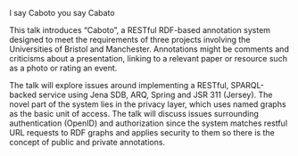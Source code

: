 I say Caboto you say Cabato

This talk introduces “Caboto”, a RESTful RDF-based annotation system designed to meet the requirements of three projects involving the Universities of Bristol and Manchester. Annotations might be comments and criticisms about a presentation, linking to a relevant paper or resource such as a photo or rating an event.

The talk will explore issues around implementing a RESTful, SPARQL-backed service using Jena SDB, ARQ, Spring and JSR 311 (Jersey). The novel part of the system lies in the privacy layer, which uses named graphs as the basic unit of access. The talk will discuss issues surrounding authentication (OpenID) and authorization since the  system  matches restful URL requests to RDF graphs and applies security to them so there is the concept of public and private annotations.